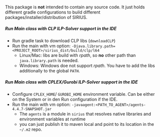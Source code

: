 This package is **not** intended to contain any source code. 
It just holds different gradle configurations to build different packages/installer/distribution of SIRIUS.

##### Run Main class with CLP ILP-Solver support in the IDE
* Run gradle task to download CLP libs (`downloadCLP`)
* Run the main with vm option: `-Djava.library.path=<PROJECT_ROOT>/sirius_dist/build/clp/l64`
  * Linux/Mac: libs are build with *rpath*, so **no** other path than `java.library.path` is needed.
  * Windows: Windows doe not support *rpath*. You have to add the libs additionally to the global `PATH`.

##### Run Main class with CPLEX/Gurobi ILP-Solver support in the IDE
* Configure `CPLEX_HOME`/ `GUROBI_HOME` environment variable. Can be either on the System or in den Run configuration if the IDE.
* Run the main with vm option: `-javaagent:<PATH_TO_AGENT>/agents-4.4.7-SNAPSHOT.jar`
  * The `agents` is a module in `sirius` that resolves native libraries and environment variables at runtime
  * you can just publish it to maven local and point to its location in the `~/.m2` repo.